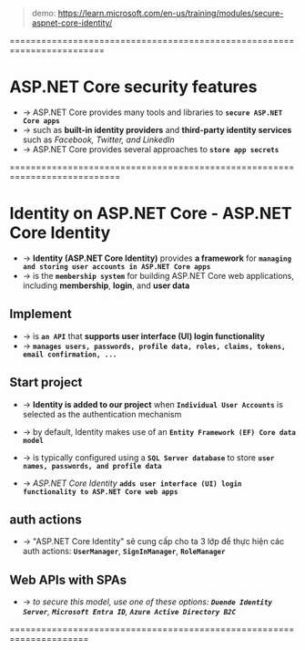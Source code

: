 > demo: https://learn.microsoft.com/en-us/training/modules/secure-aspnet-core-identity/

========================================================================
# ASP.NET Core security features
* -> ASP.NET Core provides many tools and libraries to **`secure ASP.NET Core apps`**
* -> such as **built-in identity providers** and **third-party identity services** such as _Facebook, Twitter, and LinkedIn_
* -> ASP.NET Core provides several approaches to **`store app secrets`**

===========================================================================
# Identity on ASP.NET Core - ASP.NET Core Identity
* -> **Identity (ASP.NET Core Identity)** provides **a framework** for **`managing and storing user accounts in ASP.NET Core apps`**
* -> is the **`membership system`** for building ASP.NET Core web applications, including **membership**, **login**, and **user data**

## Implement
* -> is **`an API`** that **supports user interface (UI) login functionality**
* -> **`manages users, passwords, profile data, roles, claims, tokens, email confirmation, ...`**

## Start project
* -> **Identity is added to our project** when **`Individual User Accounts`** is selected as the authentication mechanism
* -> by default, Identity makes use of an **`Entity Framework (EF) Core data model`**

* ->  is typically configured using a **`SQL Server database`** to store **`user names, passwords, and profile data`**
* -> _ASP.NET Core Identity_ **`adds user interface (UI) login functionality to ASP.NET Core web apps`**

## auth actions
* -> "ASP.NET Core Identity" sẽ cung cấp cho ta 3 lớp để thực hiện các auth actions: **`UserManager`**, **`SignInManager`**, **`RoleManager`**

## Web APIs with SPAs
*  -> _to secure this model, use one of these options: **`Duende Identity Server`**, **`Microsoft Entra ID`**, **`Azure Active Directory B2C`**_

=====================================================================




